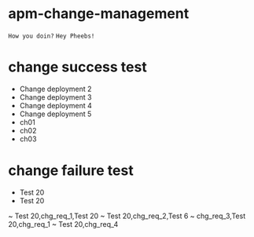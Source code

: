 # apm-change-management
`How you doin?`
`Hey Pheebs!`

# change success test
* Change deployment 2
* Change deployment 3
* Change deployment 4
* Change deployment 5
* ch01
* ch02
* ch03
# change failure test
* Test 20
* Test 20

~ Test 20,chg_req_1,Test 20
~ Test 20,chg_req_2,Test 6
~ chg_req_3,Test 20,chg_req_1
~ Test 20,chg_req_4
